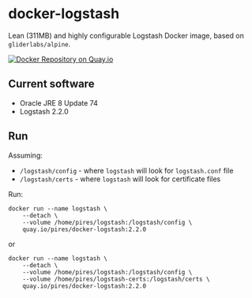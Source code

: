 
# docker-logstash
Lean (311MB) and highly configurable Logstash Docker image, based on `gliderlabs/alpine`.

[![Docker Repository on Quay.io](https://quay.io/repository/pires/docker-logstash/status "Docker Repository on Quay.io")](https://quay.io/repository/pires/docker-logstash)

## Current software

* Oracle JRE 8 Update 74
* Logstash 2.2.0

## Run

Assuming:
* `/logstash/config` - where `logstash` will look for `logstash.conf` file
* `/logstash/certs` - where `logstash` will look for certificate files

Run:

```
docker run --name logstash \
	--detach \
	--volume /home/pires/logstash:/logstash/config \
	quay.io/pires/docker-logstash:2.2.0
```

or 

```
docker run --name logstash \
	--detach \
	--volume /home/pires/logstash:/logstash/config \
	--volume /home/pires/logstash-certs:/logstash/certs \
	quay.io/pires/docker-logstash:2.2.0
```
